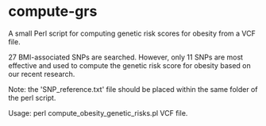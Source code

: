 # compute-grs
A small Perl script for computing genetic risk scores for obesity from a VCF file.

27 BMI-associated SNPs are searched. However, only 11 SNPs are most effective and used to compute the genetic risk score for obesity based on our recent research.

Note: the 'SNP_reference.txt' file should be placed within the same folder of the perl script.

Usage: perl compute_obesity_genetic_risks.pl VCF file.
